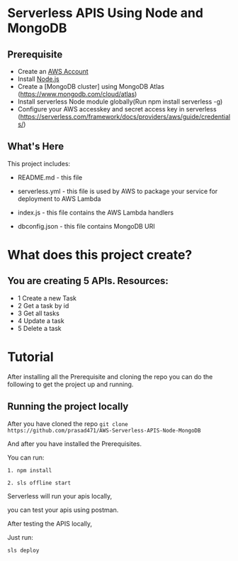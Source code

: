 Serverless APIS Using Node and MongoDB
==============================================

Prerequisite
-----------
- Create an [AWS Account](https://aws.amazon.com/
)
- Install [Node.js](https://nodejs.org/en/download/)
- Create a [MongoDB cluster] using MongoDB Atlas (https://www.mongodb.com/cloud/atlas)
- Install serverless Node module globally(Run npm install serverless -g)
- Configure your AWS accesskey and secret access key in serverless
 (https://serverless.com/framework/docs/providers/aws/guide/credentials/)


What's Here
-----------

This project includes:

* README.md - this file

* serverless.yml - this file is used by AWS to package your service for deployment to AWS Lambda

* index.js - this file contains the AWS Lambda handlers

* dbconfig.json - this file contains MongoDB URI



# What does this project create? 

You are creating 5 APIs.
Resources: 
---

- 1 Create a new Task
- 2 Get a task by id
- 3 Get all tasks
- 4 Update a task 
- 5 Delete a task 



# Tutorial

After installing all the Prerequisite and cloning the repo you can do the following to get the project up and running. 


Running the project locally
------------------

After you have cloned the repo `git clone https://github.com/prasad471/AWS-Serverless-APIS-Node-MongoDB`

And after you have installed the Prerequisites.

You can run: 

    1. npm install

    2. sls offline start

Serverless will run your apis locally,

you can test your apis using postman.

After testing the APIS locally,

Just run: 

    sls deploy
